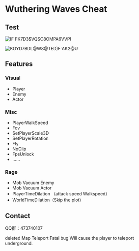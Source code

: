 # Wuthering Waves Cheat  

## Test
![IF FK7D3$VQSC8OMPA6VVPI](https://github.com/GGassit/-/assets/89300219/54f3baae-c6e4-4744-94af-992eba0f0cc2)

![KOYD7BDL@W8@TED)F`AK2@U](https://github.com/GGassit/-/assets/89300219/7d7086ce-64fd-496e-b39e-a77a4cdabf5b)



## Features

### Visual
- Player
- Enemy
- Actor

### Misc
-  PlayerWalkSpeed
-  Fov
-  SetPlayerScale3D
-  SetPlayerRotation
-  Fly
-  NoCilp
-  FpsUnlock
-  ......

### Rage
- Mob Vacuum Enemy
- Mob Vacuum Actor
- PlayerTimeDilation （attack speed Walkspeed）
- WorldTimeDilation（Skip the plot）

## Contact
QQ群：473740107

deleted Map Teleport
Fatal bug  Will cause the player to teleport underground.

